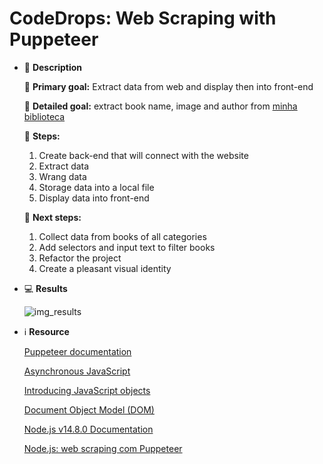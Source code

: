 # CodeDrops: Web Scraping with Puppeteer

- 📄 **Description**

    🎯 **Primary goal:** Extract data from web and display then into front-end 

    🎯 **Detailed goal:** extract book name, image and author from [minha biblioteca](https://loja.minhabiblioteca.com.br/products/categories/679-informatica-e-tecnologia/all/books/list)

    🦶 **Steps:**

    1. Create back-end that will connect with the website
    2. Extract data
    3. Wrang data
    4. Storage data into a local file
    5. Display data into front-end
    
    🦶 **Next steps:**
    1. Collect data from books of all categories
    2. Add selectors and input text to filter books
    3. Refactor the project
    4. Create a pleasant visual identity
    
- 💻 **Results**

    ![img_results](https://i.imgur.com/0Typ8tS.png)

- ℹ️ **Resource**

    [Puppeteer documentation](https://pptr.dev/)
    
    [Asynchronous JavaScript](https://developer.mozilla.org/en-US/docs/Learn/JavaScript/Asynchronous)

    [Introducing JavaScript objects](https://developer.mozilla.org/en-US/docs/Learn/JavaScript/Objects)

    [Document Object Model (DOM)](https://developer.mozilla.org/en-US/docs/Web/API/Document_Object_Model)

    [Node.js v14.8.0 Documentation](https://nodejs.org/api/fs.html)

    [Node.js: web scraping com Puppeteer](https://medium.com/@fabiojanio/node-js-web-scraping-com-puppeteer-29dd974eb042)
